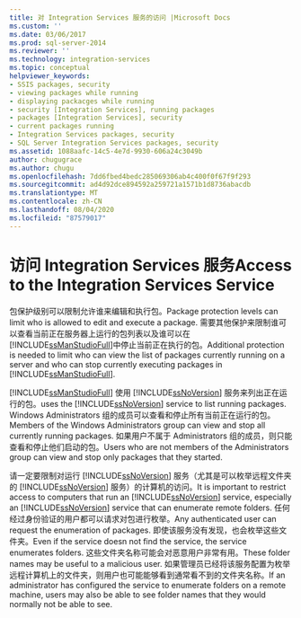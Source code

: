 ```yaml
---
title: 对 Integration Services 服务的访问 |Microsoft Docs
ms.custom: ''
ms.date: 03/06/2017
ms.prod: sql-server-2014
ms.reviewer: ''
ms.technology: integration-services
ms.topic: conceptual
helpviewer_keywords:
- SSIS packages, security
- viewing packages while running
- displaying packacges while running
- security [Integration Services], running packages
- packages [Integration Services], security
- current packages running
- Integration Services packages, security
- SQL Server Integration Services packages, security
ms.assetid: 1088aafc-14c5-4e7d-9930-606a24c3049b
author: chugugrace
ms.author: chugu
ms.openlocfilehash: 7dd6fbed4bedc285069306ab4c400f0f67f9f293
ms.sourcegitcommit: ad4d92dce894592a259721a1571b1d8736abacdb
ms.translationtype: MT
ms.contentlocale: zh-CN
ms.lasthandoff: 08/04/2020
ms.locfileid: "87579017"
---
```

# <a name="access-to-the-integration-services-service"></a><span data-ttu-id="c5102-102">访问 Integration Services 服务</span><span class="sxs-lookup"><span data-stu-id="c5102-102">Access to the Integration Services Service</span></span>
  <span data-ttu-id="c5102-103">包保护级别可以限制允许谁来编辑和执行包。</span><span class="sxs-lookup"><span data-stu-id="c5102-103">Package protection levels can limit who is allowed to edit and execute a package.</span></span> <span data-ttu-id="c5102-104">需要其他保护来限制谁可以查看当前正在服务器上运行的包列表以及谁可以在 [!INCLUDE[ssManStudioFull](../includes/ssmanstudiofull-md.md)]中停止当前正在执行的包。</span><span class="sxs-lookup"><span data-stu-id="c5102-104">Additional protection is needed to limit who can view the list of packages currently running on a server and who can stop currently executing packages in [!INCLUDE[ssManStudioFull](../includes/ssmanstudiofull-md.md)].</span></span>  
  
 [!INCLUDE[ssManStudioFull](../includes/ssmanstudiofull-md.md)] <span data-ttu-id="c5102-105">使用 [!INCLUDE[ssNoVersion](../includes/ssnoversion-md.md)] 服务来列出正在运行的包。</span><span class="sxs-lookup"><span data-stu-id="c5102-105">uses the [!INCLUDE[ssNoVersion](../includes/ssnoversion-md.md)] service to list running packages.</span></span> <span data-ttu-id="c5102-106">Windows Administrators 组的成员可以查看和停止所有当前正在运行的包。</span><span class="sxs-lookup"><span data-stu-id="c5102-106">Members of the Windows Administrators group can view and stop all currently running packages.</span></span> <span data-ttu-id="c5102-107">如果用户不属于 Administrators 组的成员，则只能查看和停止他们启动的包。</span><span class="sxs-lookup"><span data-stu-id="c5102-107">Users who are not members of the Administrators group can view and stop only packages that they started.</span></span>  
  
 <span data-ttu-id="c5102-108">请一定要限制对运行 [!INCLUDE[ssNoVersion](../includes/ssnoversion-md.md)] 服务（尤其是可以枚举远程文件夹的 [!INCLUDE[ssNoVersion](../includes/ssnoversion-md.md)] 服务）的计算机的访问。</span><span class="sxs-lookup"><span data-stu-id="c5102-108">It is important to restrict access to computers that run an [!INCLUDE[ssNoVersion](../includes/ssnoversion-md.md)] service, especially an [!INCLUDE[ssNoVersion](../includes/ssnoversion-md.md)] service that can enumerate remote folders.</span></span> <span data-ttu-id="c5102-109">任何经过身份验证的用户都可以请求对包进行枚举。</span><span class="sxs-lookup"><span data-stu-id="c5102-109">Any authenticated user can request the enumeration of packages.</span></span> <span data-ttu-id="c5102-110">即使该服务没有发现，也会枚举这些文件夹。</span><span class="sxs-lookup"><span data-stu-id="c5102-110">Even if the service doesn not find the service, the service enumerates folders.</span></span> <span data-ttu-id="c5102-111">这些文件夹名称可能会对恶意用户非常有用。</span><span class="sxs-lookup"><span data-stu-id="c5102-111">These folder names may be useful to a malicious user.</span></span> <span data-ttu-id="c5102-112">如果管理员已经将该服务配置为枚举远程计算机上的文件夹，则用户也可能能够看到通常看不到的文件夹名称。</span><span class="sxs-lookup"><span data-stu-id="c5102-112">If an administrator has configured the service to enumerate folders on a remote machine, users may also be able to see folder names that they would normally not be able to see.</span></span>  
  
  
